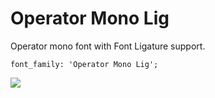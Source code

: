 # Operator Mono Lig

Operator mono font with Font Ligature support.

```
font_family: 'Operator Mono Lig';
```

![](https://user-images.githubusercontent.com/7611746/127598507-94fec326-3c73-4573-9375-4322b3653d18.png)
